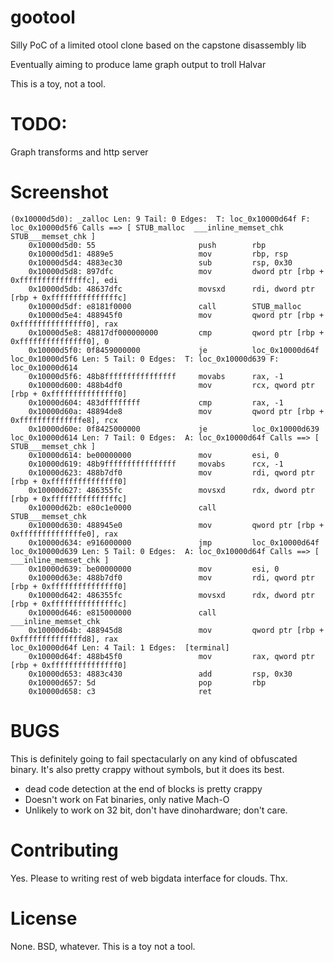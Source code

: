 gootool
=======

Silly PoC of a limited otool clone based on the capstone disassembly lib

Eventually aiming to produce lame graph output to troll Halvar

This is a toy, not a tool.

TODO:
=======

Graph transforms and http server

Screenshot
=======

```
(0x10000d5d0): _zalloc Len: 9 Tail: 0 Edges:  T: loc_0x10000d64f F: loc_0x10000d5f6 Calls ==> [ STUB_malloc  ___inline_memset_chk  STUB___memset_chk ]
	0x10000d5d0: 55                       push        rbp
	0x10000d5d1: 4889e5                   mov         rbp, rsp
	0x10000d5d4: 4883ec30                 sub         rsp, 0x30
	0x10000d5d8: 897dfc                   mov         dword ptr [rbp + 0xfffffffffffffffc], edi
	0x10000d5db: 48637dfc                 movsxd      rdi, dword ptr [rbp + 0xfffffffffffffffc]
	0x10000d5df: e8181f0000               call        STUB_malloc
	0x10000d5e4: 488945f0                 mov         qword ptr [rbp + 0xfffffffffffffff0], rax
	0x10000d5e8: 48817df000000000         cmp         qword ptr [rbp + 0xfffffffffffffff0], 0
	0x10000d5f0: 0f8459000000             je          loc_0x10000d64f
loc_0x10000d5f6 Len: 5 Tail: 0 Edges:  T: loc_0x10000d639 F: loc_0x10000d614
	0x10000d5f6: 48b8ffffffffffffffff     movabs      rax, -1
	0x10000d600: 488b4df0                 mov         rcx, qword ptr [rbp + 0xfffffffffffffff0]
	0x10000d604: 483dffffffff             cmp         rax, -1
	0x10000d60a: 48894de8                 mov         qword ptr [rbp + 0xffffffffffffffe8], rcx
	0x10000d60e: 0f8425000000             je          loc_0x10000d639
loc_0x10000d614 Len: 7 Tail: 0 Edges:  A: loc_0x10000d64f Calls ==> [ STUB___memset_chk ]
	0x10000d614: be00000000               mov         esi, 0
	0x10000d619: 48b9ffffffffffffffff     movabs      rcx, -1
	0x10000d623: 488b7df0                 mov         rdi, qword ptr [rbp + 0xfffffffffffffff0]
	0x10000d627: 486355fc                 movsxd      rdx, dword ptr [rbp + 0xfffffffffffffffc]
	0x10000d62b: e80c1e0000               call        STUB___memset_chk
	0x10000d630: 488945e0                 mov         qword ptr [rbp + 0xffffffffffffffe0], rax
	0x10000d634: e916000000               jmp         loc_0x10000d64f
loc_0x10000d639 Len: 5 Tail: 0 Edges:  A: loc_0x10000d64f Calls ==> [ ___inline_memset_chk ]
	0x10000d639: be00000000               mov         esi, 0
	0x10000d63e: 488b7df0                 mov         rdi, qword ptr [rbp + 0xfffffffffffffff0]
	0x10000d642: 486355fc                 movsxd      rdx, dword ptr [rbp + 0xfffffffffffffffc]
	0x10000d646: e815000000               call        ___inline_memset_chk
	0x10000d64b: 488945d8                 mov         qword ptr [rbp + 0xffffffffffffffd8], rax
loc_0x10000d64f Len: 4 Tail: 1 Edges:  [terminal]
	0x10000d64f: 488b45f0                 mov         rax, qword ptr [rbp + 0xfffffffffffffff0]
	0x10000d653: 4883c430                 add         rsp, 0x30
	0x10000d657: 5d                       pop         rbp
	0x10000d658: c3                       ret
```

BUGS
=======

This is definitely going to fail spectacularly on any kind of obfuscated binary. It's also pretty crappy without symbols, but it does its best.

- dead code detection at the end of blocks is pretty crappy
- Doesn't work on Fat binaries, only native Mach-O
- Unlikely to work on 32 bit, don't have dinohardware; don't care.

Contributing
=======

Yes. Please to writing rest of web bigdata interface for clouds. Thx.

License
=======

None. BSD, whatever. This is a toy not a tool.


